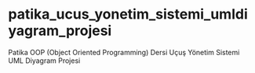 # patika_ucus_yonetim_sistemi_umldiyagram_projesi
Patika OOP (Object Oriented Programming) Dersi Uçuş Yönetim Sistemi UML Diyagram Projesi
